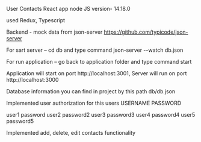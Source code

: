 User Contacts React app
 node JS version- 14.18.0

used Redux, Typescript

Backend - mock data from json-server https://github.com/typicode/json-server

For sart server – cd db and type command json-server --watch db.json


For run application – go back to application folder and type command start

Application will start on port http://localhost:3001,
Server will run on port http://localhost:3000


Database information you can find in project by this path db/db.json


Implemented user authorization for this users
USERNAME    PASSWORD

user1       password
user2       password2
user3       password3
user4       password4
user5       password5



Implemented add, delete, edit contacts functionality


